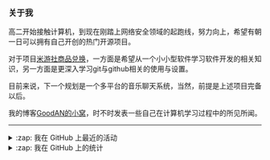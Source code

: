 ### 关于我

高二开始接触计算机，到现在刚踏上网络安全领域的起跑线，努力向上，希望有朝一日可以拥有自己开创的热门开源项目。

对于项目[米游社商品兑换](https://github.com/GOOD-AN/Mys-Exchange-Goods)，一方面是希望从一个小小型软件学习软件开发的相关知识，另一方面是更深入学习git与github相关的使用与设置。

目前来说，下一个规划是一个多平台的音乐聊天系统，当然，前提是上述项目完备以后。

我的博客[GoodAN的小窝](https://blog.goodant.top/)，时不时发表一些自己在计算机学习过程中的所见所闻。

---

<details>
  <summary>:zap: 我在 GitHub 上最近的活动</summary>
  
<!--START_SECTION:activity-->
1. ❗ Opened issue [#194](https://github.com/yoimiya-kokomi/Miao-Yunzai/issues/194) in [yoimiya-kokomi/Miao-Yunzai](https://github.com/yoimiya-kokomi/Miao-Yunzai)
2. 🔒 Closed issue [#556](https://github.com/yoimiya-kokomi/miao-plugin/issues/556) in [yoimiya-kokomi/miao-plugin](https://github.com/yoimiya-kokomi/miao-plugin)
3. 🔒 Closed issue [#191](https://github.com/yoimiya-kokomi/Miao-Yunzai/issues/191) in [yoimiya-kokomi/Miao-Yunzai](https://github.com/yoimiya-kokomi/Miao-Yunzai)
4. 🔒 Closed issue [#47](https://github.com/ctrlcvs/xiaoyao-cvs-plugin/issues/47) in [ctrlcvs/xiaoyao-cvs-plugin](https://github.com/ctrlcvs/xiaoyao-cvs-plugin)
5. 🔒 Closed issue [#318](https://github.com/yoimiya-kokomi/miao-plugin/issues/318) in [yoimiya-kokomi/miao-plugin](https://github.com/yoimiya-kokomi/miao-plugin)
<!--END_SECTION:activity-->

</details>

<details>
<summary>:zap: 我在 GitHub 上的统计</summary>

![GOOD-AN's github stats](https://github-readme-stats-umber-theta.vercel.app/api?username=GOOD-AN&count_private=true&show_icons=true&include_all_commits=true&line_height=28&card_width=400px) ![Top Langs](https://github-readme-stats-umber-theta.vercel.app/api/top-langs/?username=GOOD-AN&&layout=compact&&langs_count=6&&exclude_repo=GOOD-AN.github.io,GOOD-AN,github-readme-stats)
</details>
